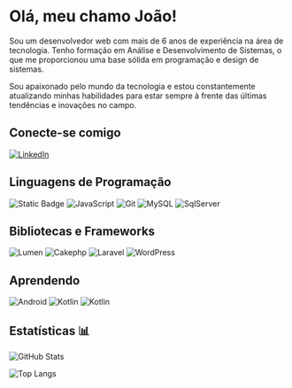 # Olá, meu chamo João! 

Sou um desenvolvedor web com mais de 6 anos de experiência na área de tecnologia. Tenho formação em Análise e Desenvolvimento de Sistemas, o que me proporcionou uma base sólida em programação e design de sistemas. 

Sou apaixonado pelo mundo da tecnologia e estou constantemente atualizando minhas habilidades para estar sempre à frente das últimas tendências e inovações no campo. 

## Conecte-se comigo

[![LinkedIn](https://img.shields.io/badge/LinkedIn-000?style=for-the-badge&logo=linkedin&logoColor=0E76A8)](https://www.linkedin.com/in/joao-neto-10b05162/)

## Linguagens de Programação

![Static Badge](https://img.shields.io/badge/PHP-blue?style=for-the-badge&logo=php&color=black)
![JavaScript](https://img.shields.io/badge/JavaScript-000?style=for-the-badge&logo=javascript&logoColor=#F7DF1E)
![Git](https://img.shields.io/badge/Git-000?style=for-the-badge&logo=git&logoColor=E94D5F)
![MySQL](https://img.shields.io/badge/MySQL-000?style=for-the-badge&logo=mysql&logoColor=#4479A1)
![SqlServer](https://img.shields.io/badge/MSSQL-000?style=for-the-badge&logo=microsoftsqlserver&logoColor=#CC2927)

## Bibliotecas e Frameworks

![Lumen](https://img.shields.io/badge/Lumen-black?style=for-the-badge&logo=lumen)
![Cakephp](https://img.shields.io/badge/Cakephp-black?style=for-the-badge&logo=cakephp)
![Laravel](https://img.shields.io/badge/Laravel-black?style=for-the-badge&logo=laravel)
![WordPress](https://img.shields.io/badge/Wordpress-21759B?style=for-the-badge&logo=wordpress)

## Aprendendo

![Android](https://img.shields.io/badge/Android-black?style=for-the-badge&logo=android)
![Kotlin](https://img.shields.io/badge/Kotlin-black?style=for-the-badge&logo=kotlin)
![Kotlin](https://img.shields.io/badge/Java-black?style=for-the-badge&logo=java)

## Estatísticas 📊

![GitHub Stats](https://github-readme-stats.vercel.app/api?username=joantoniopn&theme=transparent&bg_color=000&border_color=30A3DC&show_icons=true&icon_color=30A3DC&title_color=E94D5F&text_color=FFF)

![Top Langs](https://github-readme-stats-git-masterrstaa-rickstaa.vercel.app/api/top-langs/?username=joantoniopn&layout=compact&bg_color=000&border_color=30A3DC&title_color=E94D5F&text_color=FFF)
